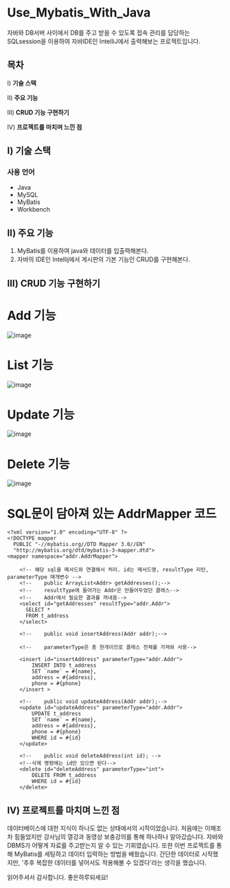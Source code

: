# Use_Mybatis_With_Java

자바와 DB서버 사이에서 DB를 주고 받을 수 있도록 접속 관리를 담당하는 SQLsession을 이용하여 자바IDE인 IntelliJ에서 출력해보는 프로젝트입니다.
 
## 목차

Ⅰ) **기술 스택**

Ⅱ) **주요 기능**

Ⅲ) **CRUD 기능 구현하기**

Ⅳ) **프로젝트를 마치며 느낀 점**


## Ⅰ) 기술 스택

### 사용 언어

- Java
- MySQL
- MyBatis
- Workbench


## Ⅱ) 주요 기능

1. MyBatis를 이용하여 java와 데이터를 입출력해본다.
2. 자바의 IDE인 Intellij에서 게시판의 기본 기능인 CRUD를 구현해본다.

## Ⅲ) CRUD 기능 구현하기
# Add 기능
![image](https://github.com/Jincheol-11/Use_Mybatis_With_Java/assets/145963704/5f37aaf5-cca4-45ee-a277-c72e6b563acb)

# List 기능
![image](https://github.com/Jincheol-11/Use_Mybatis_With_Java/assets/145963704/807c3419-a540-4958-b5e4-928371e91b10)

# Update 기능
![image](https://github.com/Jincheol-11/Use_Mybatis_With_Java/assets/145963704/be351eec-9e7b-472c-ac36-690eff6eda81)

# Delete 기능
![image](https://github.com/Jincheol-11/Use_Mybatis_With_Java/assets/145963704/29065c0c-89a7-4b27-bf89-5847e6e5cddb)

# SQL문이 담아져 있는 AddrMapper 코드
```
<?xml version="1.0" encoding="UTF-8" ?>
<!DOCTYPE mapper
  PUBLIC "-//mybatis.org//DTD Mapper 3.0//EN"
  "http://mybatis.org/dtd/mybatis-3-mapper.dtd">
<mapper namespace="addr.AddrMapper">

	<!-- 해당 sql을 메서드와 연결해서 처리. id는 메서드명, resultType 리턴, parameterType 매개변수 -->
	<!--	public ArrayList<Addr> getAddresses();-->
	<!--	resultType에 들어가는 Addr은 만들어두었던 클래스-->
	<!--	Addr에서 필요한 결과를 꺼내옴-->
    <select id="getAddresses" resultType="addr.Addr">
      SELECT *
      FROM t_address
    </select>

	<!--	public void insertAddress(Addr addr);-->

	<!--	parameterType은 총 한개이므로 클래스 전체를 가져와 사용-->

    <insert id="insertAddress" parameterType="addr.Addr">
    	INSERT INTO t_address
    	SET `name` = #{name},
    	address = #{address},
    	phone = #{phone}
    </insert >

	<!--	public void updateAddress(Addr addr);-->
	<update id="updateAddress" parameterType="addr.Addr">
  		UPDATE t_address
  		SET `name` = #{name},
    	address = #{address},
    	phone = #{phone}
    	WHERE id = #{id}
  	</update>

	<!--	public void deleteAddress(int id); -->
	<!--삭제 명령에는 id만 있으면 된다-->
	<delete id="deleteAddress" parameterType="int">
  		DELETE FROM t_address
  		WHERE id = #{id}
  	</delete>
```
</mapper>

## Ⅳ) 프로젝트를 마치며 느낀 점

데이터베이스에 대한 지식이 하나도 없는 상태에서의 시작이었습니다. 처음에는 이해조차 힘들었지만 강사님의 열강과 동영상 보충강의를 통해 하나하나 알아갔습니다.
자바와 DBMS가 어떻게 자료를 주고받는지 알 수 있는 기회였습니다. 또한 이번 프로젝트를 통해 MyBatis를 세팅하고 데이터 입력하는 방법을 배웠습니다.
간단한 데이터로 시작했지만, '추후 복잡한 데이터를 넣어서도 적용해볼 수 있겠다'라는 생각을 했습니다.

읽어주셔서 감사합니다. 좋은하루되세요!
